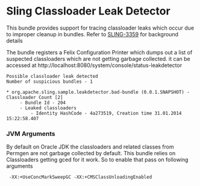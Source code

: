 Sling Classloader Leak Detector
===============================

This bundle provides support for tracing classloader leaks which occur due to
improper cleanup in bundles. Refer to [SLING-3359][1] for background details

The bundle registers a Felix Configuration Printer which dumps out a list of
suspected classloaders which are not getting garbage collected. it can be accessed
at http://localhost:8080/system/console/status-leakdetector

    Possible classloader leak detected
    Number of suspicious bundles - 1

    * org.apache.sling.sample.leakdetector.bad-bundle (0.0.1.SNAPSHOT) - Classloader Count [2]
         - Bundle Id - 204
         - Leaked classloaders
             - Identity HashCode - 4a273519, Creation time 31.01.2014 15:22:58.407

### JVM Arguments

 By default on Oracle JDK the classloaders and related classes from Permgen are
 not garbage collected by default. This bundle relies on Classloaders getting
 gced for it work. So to enable that pass on following arguments

     -XX:+UseConcMarkSweepGC -XX:+CMSClassUnloadingEnabled

[1]: https://issues.apache.org/jira/browse/SLING-3359
